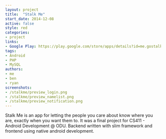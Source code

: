 ```yaml
---
layout: project
title:  "Stalk Me"
start_date: 2014-12-08
active: false
style: red
categories:
- project
links:
- Google Play: https://play.google.com/store/apps/details?id=me.gostalk.stalkme
tags:
- Android
- PHP
- MySQL
authors:
- me
- ben
- ryan
screenshots:
- /stalkme/preview_login.png
- /stalkme/preview_namelist.png
- /stalkme/preview_notification.png
---
```


Stalk Me is an app for letting the people you care about know where you are, exactly when you want them to. It was a final project for CS411 - Android Development @ ODU. Backend written with slim framework and frontend using native android development.
